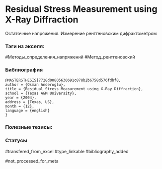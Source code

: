 # Residual Stress Measurement using X-Ray Diffraction

Остаточные напряжения. Измерение рентгеновским дифрактометром

### Тэги из экселя:
#Методы_определения_напряжений 
#Метод_рентгеновский 

### Библиография
```
@MASTERSTHESIS{7728d00805630691c878b2b6758d576fdbf8,
author = {Osman Anderoglu},
title = {Residual Stress Measurement using X-Ray Diffraction},
school = {Texas A&M University},
year = {2004},
address = {Texas, US},
month = {12},
language = {english}
}
```

### Полезные тезисы:

### Статусы
#transfered_from_excel 
#type_linkable 
#bibliography_added

#not_processed_for_meta
